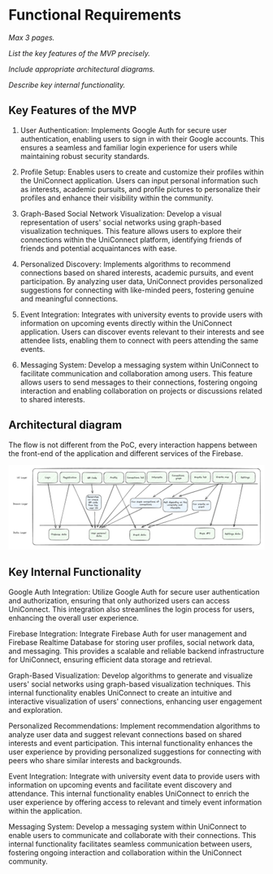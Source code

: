 # Functional Requirements

*Max 3 pages.*

*List the key features of the MVP precisely.*

*Include appropriate architectural diagrams.*

*Describe key internal functionality.*

## Key Features of the MVP
1. User Authentication: Implements Google Auth for secure user authentication, enabling users to sign in with their Google accounts. This ensures a seamless and familiar login experience for users while maintaining robust security standards.

2. Profile Setup: Enables users to create and customize their profiles within the UniConnect application. Users can input personal information such as interests, academic pursuits, and profile pictures to personalize their profiles and enhance their visibility within the community.

3. Graph-Based Social Network Visualization: Develop a visual representation of users' social networks using graph-based visualization techniques. This feature allows users to explore their connections within the UniConnect platform, identifying friends of friends and potential acquaintances with ease.

4. Personalized Discovery: Implements algorithms to recommend connections based on shared interests, academic pursuits, and event participation. By analyzing user data, UniConnect provides personalized suggestions for connecting with like-minded peers, fostering genuine and meaningful connections.

5. Event Integration: Integrates with university events to provide users with information on upcoming events directly within the UniConnect application. Users can discover events relevant to their interests and see attendee lists, enabling them to connect with peers attending the same events.

6. Messaging System: Develop a messaging system within UniConnect to facilitate communication and collaboration among users. This feature allows users to send messages to their connections, fostering ongoing interaction and enabling collaboration on projects or discussions related to shared interests.

## Architectural diagram
The flow is not different from the PoC, every interaction happens between the front-end of the application and different services of the Firebase.

![alt text](image.png)

## Key Internal Functionality

Google Auth Integration:
Utilize Google Auth for secure user authentication and authorization, ensuring that only authorized users can access UniConnect. This integration also streamlines the login process for users, enhancing the overall user experience.

Firebase Integration:
Integrate Firebase Auth for user management and Firebase Realtime Database for storing user profiles, social network data, and messaging. This provides a scalable and reliable backend infrastructure for UniConnect, ensuring efficient data storage and retrieval.

Graph-Based Visualization:
Develop algorithms to generate and visualize users' social networks using graph-based visualization techniques. This internal functionality enables UniConnect to create an intuitive and interactive visualization of users' connections, enhancing user engagement and exploration.

Personalized Recommendations:
Implement recommendation algorithms to analyze user data and suggest relevant connections based on shared interests and event participation. This internal functionality enhances the user experience by providing personalized suggestions for connecting with peers who share similar interests and backgrounds.

Event Integration:
Integrate with university event data to provide users with information on upcoming events and facilitate event discovery and attendance. This internal functionality enables UniConnect to enrich the user experience by offering access to relevant and timely event information within the application.

Messaging System:
Develop a messaging system within UniConnect to enable users to communicate and collaborate with their connections. This internal functionality facilitates seamless communication between users, fostering ongoing interaction and collaboration within the UniConnect community.